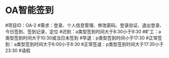 # OA智能签到
#项目ID：OA-2
#需求：登录、个人信息管理、修改密码、登录验证、退出登录、今日签到、签到记录、定位
#迟到：a类型签到时间大于8:30小于9:30
#旷工：a类型签到时间大于10:30或当日未签到
#早退：p类型签到时间小于17:30
#正常签到：a类型签到时间大于6:00小于8:30
#正常签退：p类型签到时间大于17:30小于23:30
#请假

